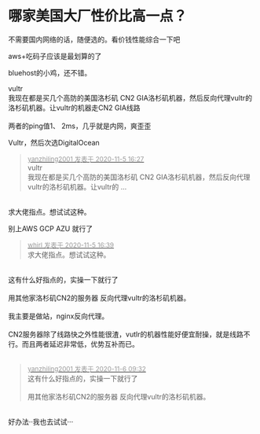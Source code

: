 # 哪家美国大厂性价比高一点？


不需要国内网络的话，随便选的。看价钱性能综合一下吧

aws+吃码子应该是最划算的了

bluehost的小鸡，还不错。

vultr <br />
我现在都是买几个高防的美国洛杉矶 CN2 GIA洛杉矶机器，然后反向代理vultr的洛杉矶机器。让vultr的机器走CN2 GIA线路<br />
<br />
两者的ping值1、 2ms，几乎就是内网，爽歪歪

Vultr，然后次选DigitalOcean

<div class="quote"><blockquote><font size="2"><a href="https://www.hostloc.com/forum.php?mod=redirect&amp;goto=findpost&amp;pid=9407261&amp;ptid=762768" target="_blank"><font color="#999999">yanzhiling2001 发表于 2020-11-5 16:27</font></a></font><br />
vultr <br />
我现在都是买几个高防的美国洛杉矶 CN2 GIA洛杉矶机器，然后反向代理vultr的洛杉矶机器。让vultr的 ...</blockquote></div><br />
求大佬指点。想试试这种。

别上AWS GCP AZU 就行了 <img src="static/image/smiley/default/lol.gif" smilieid="12" border="0" alt="" />

<div class="quote"><blockquote><font size="2"><a href="https://www.hostloc.com/forum.php?mod=redirect&amp;goto=findpost&amp;pid=9407334&amp;ptid=762768" target="_blank"><font color="#999999">whirl 发表于 2020-11-5 16:39</font></a></font><br />
求大佬指点。想试试这种。</blockquote></div><br />
这有什么好指点的，实操一下就行了<br />
<br />
用其他家洛杉矶CN2的服务器 反向代理vultr的洛杉矶机器。<br />
<br />
我主要是做站，nginx反向代理。<br />
<br />
CN2服务器除了线路快之外性能很渣，vutlr的机器性能好便宜耐操，就是线路不行。而且两者延迟非常低，优势互补而已。<br />
<br />


<div class="quote"><blockquote><font size="2"><a href="https://www.hostloc.com/forum.php?mod=redirect&amp;goto=findpost&amp;pid=9410263&amp;ptid=762768" target="_blank"><font color="#999999">yanzhiling2001 发表于 2020-11-6 09:32</font></a></font><br />
这有什么好指点的，实操一下就行了<br />
<br />
用其他家洛杉矶CN2的服务器 反向代理vultr的洛杉矶机器。</blockquote></div><br />
好办法··我也去试试···
